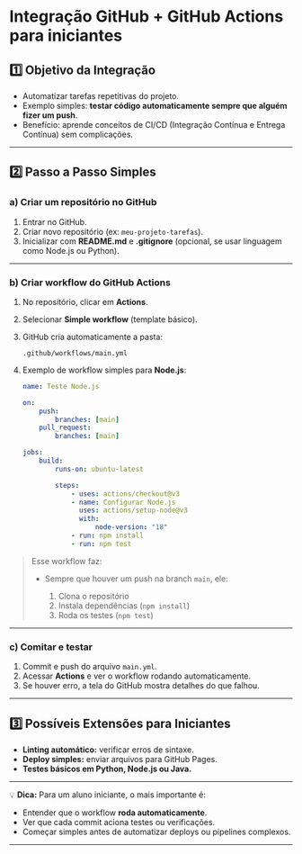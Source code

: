 # Integração GitHub + GitHub Actions para iniciantes

## 1️⃣ Objetivo da Integração

-   Automatizar tarefas repetitivas do projeto.
-   Exemplo simples: **testar código automaticamente sempre que alguém fizer um push**.
-   Benefício: aprende conceitos de CI/CD (Integração Contínua e Entrega Contínua) sem complicações.

---

## 2️⃣ Passo a Passo Simples

### a) Criar um repositório no GitHub

1. Entrar no GitHub.
2. Criar novo repositório (ex: `meu-projeto-tarefas`).
3. Inicializar com **README.md** e **.gitignore** (opcional, se usar linguagem como Node.js ou Python).

---

### b) Criar workflow do GitHub Actions

1. No repositório, clicar em **Actions**.
2. Selecionar **Simple workflow** (template básico).
3. GitHub cria automaticamente a pasta:

    ```
    .github/workflows/main.yml
    ```

4. Exemplo de workflow simples para **Node.js**:

    ```yaml
    name: Teste Node.js

    on:
        push:
            branches: [main]
        pull_request:
            branches: [main]

    jobs:
        build:
            runs-on: ubuntu-latest

            steps:
                - uses: actions/checkout@v3
                - name: Configurar Node.js
                  uses: actions/setup-node@v3
                  with:
                      node-version: "18"
                - run: npm install
                - run: npm test
    ```

> Esse workflow faz:
>
> -   Sempre que houver um push na branch `main`, ele:
>
>     1. Clona o repositório
>     2. Instala dependências (`npm install`)
>     3. Roda os testes (`npm test`)

---

### c) Comitar e testar

1. Commit e push do arquivo `main.yml`.
2. Acessar **Actions** e ver o workflow rodando automaticamente.
3. Se houver erro, a tela do GitHub mostra detalhes do que falhou.

---

## 3️⃣ Possíveis Extensões para Iniciantes

-   **Linting automático:** verificar erros de sintaxe.
-   **Deploy simples:** enviar arquivos para GitHub Pages.
-   **Testes básicos em Python, Node.js ou Java.**

---

💡 **Dica:** Para um aluno iniciante, o mais importante é:

-   Entender que o workflow **roda automaticamente**.
-   Ver que cada commit aciona testes ou verificações.
-   Começar simples antes de automatizar deploys ou pipelines complexos.

---
